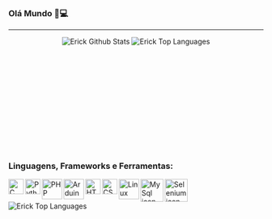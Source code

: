 ### Olá Mundo 🤖💻
 ---
 
 <p align="center">
  <img alt="Erick Github Stats" src="https://github-readme-stats.vercel.app/api?username=ErickCamillo&  show_icons=true&count_private=true&hide=&theme=dark" />
  <img alt="Erick Top Languages" src="https://github-readme-stats.vercel.app/api/top-langs/?username=ErickCamillo&langs_count=10&theme=dark&layout=compact#&" />
<p>  
   
   
<br><br><br><br><br><br></br>
 --- 
### Linguagens, Frameworks e Ferramentas:
<div> 
  <img align="left" alt="C language icon" width="30px" height="30px" src="https://cdn.jsdelivr.net/gh/devicons/devicon/icons/c/c-original.svg" />
  <img align="left" alt="Python icon" width="30px" height="30px" src="https://cdn.jsdelivr.net/gh/devicons/devicon/icons/python/python-original.svg" />
  <img align="left" alt="PHP icon" width="40px" height="40px" src="https://cdn.jsdelivr.net/gh/devicons/devicon/icons/php/php-plain.svg" />
  <img align="left" alt="Arduino icon" width="40px" height="40px" src="https://cdn.jsdelivr.net/gh/devicons/devicon/icons/arduino/arduino-original.svg" />
  <img align="left" alt="HTML icon" width="30px" height="30px" src="https://cdn.jsdelivr.net/gh/devicons/devicon/icons/html5/html5-plain-wordmark.svg" />
  <img align="left" alt="CSS icon" width="30px" height="30px" src="https://cdn.jsdelivr.net/gh/devicons/devicon/icons/css3/css3-plain-wordmark.svg" />
  <img align="left" alt="Linux icon" width="40px" height="40px" src="https://cdn.jsdelivr.net/gh/devicons/devicon/icons/linux/linux-original.svg" />
  <img align="left" alt="MySql icon" width="45px" height="45px" src="https://cdn.jsdelivr.net/gh/devicons/devicon/icons/mysql/mysql-original-wordmark.svg" />
  <img align="left" alt="Selenium icon" width="45px" height="45px" src="https://camo.githubusercontent.com/cc5c1df3c73a3d93bf8d25a7e2e7dccd2ed30063db7e67aa1c1e2ae9e3893ab9/68747470733a2f2f352e696d696d672e636f6d2f64617461352f50522f54432f4d592d34323737333639342f73656c656e69756d2d74657374696e672d747261696e696e672d353030783530302e706e67">
</div>


<a href="https://github.com/anuraghazra/github-readme-stats"><img align="left" alt="Erick Top Languages" src="https://github-readme-stats.vercel.app/api/top-langs/?username=ErickCamillo&langs_count=10&theme=dark&layout=compact#&" /></a>
